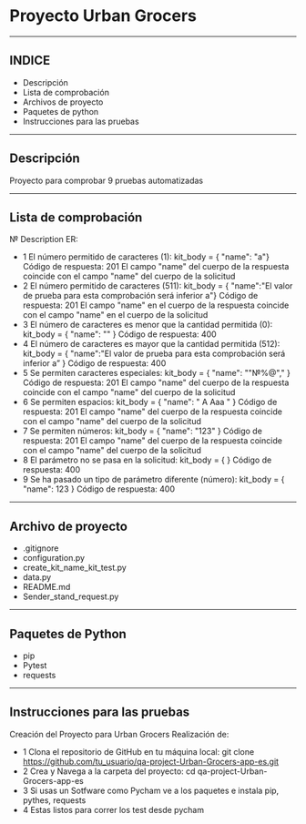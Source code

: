 # Proyecto Urban Grocers 



---
## INDICE

- Descripción 
- Lista de comprobación
- Archivos de proyecto
- Paquetes de python
- Instrucciones para las pruebas


---
## Descripción
Proyecto para comprobar 9 pruebas automatizadas

---
## Lista de comprobación 
№	Description	ER:
- 1	El número permitido de caracteres (1): kit_body = { "name": "a"}	Código de respuesta: 201 El campo "name" del cuerpo de la respuesta coincide con el campo "name" del cuerpo de la solicitud
- 2	El número permitido de caracteres (511): kit_body = { "name":"El valor de prueba para esta comprobación será inferior a"}	Código de respuesta: 201 El campo "name" en el cuerpo de la respuesta coincide con el campo "name" en el cuerpo de la solicitud
- 3	El número de caracteres es menor que la cantidad permitida (0): kit_body = { "name": "" }	Código de respuesta: 400
- 4	El número de caracteres es mayor que la cantidad permitida (512): kit_body = { "name":"El valor de prueba para esta comprobación será inferior a” }	Código de respuesta: 400
- 5	Se permiten caracteres especiales: kit_body = { "name": ""№%@"," }	Código de respuesta: 201 El campo "name" del cuerpo de la respuesta coincide con el campo "name" del cuerpo de la solicitud
- 6	Se permiten espacios: kit_body = { "name": " A Aaa " }	Código de respuesta: 201 El campo "name" del cuerpo de la respuesta coincide con el campo "name" del cuerpo de la solicitud
- 7	Se permiten números: kit_body = { "name": "123" }	Código de respuesta: 201 El campo "name" del cuerpo de la respuesta coincide con el campo "name" del cuerpo de la solicitud
- 8	El parámetro no se pasa en la solicitud: kit_body = { }	Código de respuesta: 400
- 9	Se ha pasado un tipo de parámetro diferente (número): kit_body = { "name": 123 }	Código de respuesta: 400
---
## Archivo de proyecto
- .gitignore
- configuration.py
- create_kit_name_kit_test.py
- data.py
- README.md
- Sender_stand_request.py
---
## Paquetes de Python
- pip
- Pytest
- requests
---
## Instrucciones para las pruebas

Creación del Proyecto para Urban Grocers
Realización de:

- 1 Clona el repositorio de GitHub en tu máquina local:
 git clone https://github.com/tu_usuario/qa-project-Urban-Grocers-app-es.git
- 2 Crea y Navega a la carpeta del proyecto:
 cd qa-project-Urban-Grocers-app-es
- 3 Si usas un Sotfware como Pycham ve a los paquetes e instala 
pip, pythes, requests
- 4 Estas listos para correr los test desde pycham
 


